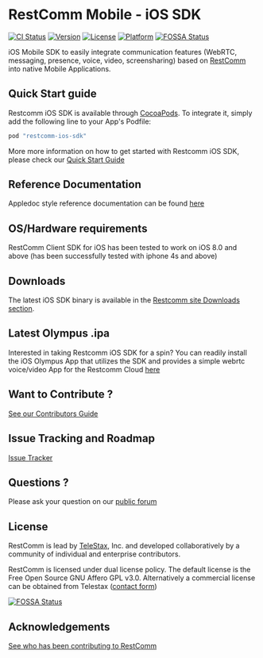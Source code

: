 # RestComm Mobile - iOS SDK

[![CI Status](http://img.shields.io/travis/RestComm/restcomm-ios-sdk.svg?style=flat)](https://travis-ci.org/RestComm/restcomm-ios-sdk)
[![Version](https://img.shields.io/cocoapods/v/restcomm-ios-sdk.svg?style=flat)](http://cocoapods.org/pods/restcomm-ios-sdk)
[![License](https://img.shields.io/cocoapods/l/restcomm-ios-sdk.svg?style=flat)](http://cocoapods.org/pods/restcomm-ios-sdk)
[![Platform](https://img.shields.io/cocoapods/p/restcomm-ios-sdk.svg?style=flat)](http://cocoapods.org/pods/restcomm-ios-sdk)
[![FOSSA Status](https://app.fossa.io/api/projects/git%2Bhttps%3A%2F%2Fgithub.com%2FRestComm%2Frestcomm-ios-sdk.svg?type=shield)](https://app.fossa.io/projects/git%2Bhttps%3A%2F%2Fgithub.com%2FRestComm%2Frestcomm-ios-sdk?ref=badge_shield)

iOS Mobile SDK to easily integrate communication features (WebRTC, messaging, presence, voice, video, screensharing) based on [RestComm](http://restcomm.com/) into native Mobile Applications.

## Quick Start guide

Restcomm iOS SDK is available through [CocoaPods](http://cocoapods.org). To integrate it, simply add the following line to your App's Podfile:

```ruby
pod "restcomm-ios-sdk"
```

More more information on how to get started with Restcomm iOS SDK, please check our [Quick Start Guide](http://docs.telestax.com/restcomm-client-ios-sdk-quick-start/)

## Reference Documentation

Appledoc style reference documentation can be found [here](http://restcomm.github.io/restcomm-ios-sdk/doc/html/)

## OS/Hardware requirements

RestComm Client SDK for iOS has been tested to work on iOS 8.0 and above (has been successfully tested with iphone 4s and above)

## Downloads

The latest iOS SDK binary is available in the [Restcomm site Downloads section](https://www.restcomm.com/downloads/).

## Latest Olympus .ipa

Interested in taking Restcomm iOS SDK for a spin? You can readily install the iOS Olympus App that utilizes the SDK and provides a simple webrtc voice/video App for the Restcomm Cloud [here](https://tsfr.io/xex2zc)

## Want to Contribute ? 

[See our Contributors Guide](https://github.com/Restcomm/Restcomm-Connect/wiki/Contribute-to-RestComm)

## Issue Tracking and Roadmap

[Issue Tracker](https://github.com/restcomm/restcomm-ios-sdk/issues)

## Questions ?

Please ask your question on our [public forum](http://groups.google.com/group/restcomm)

## License

RestComm is lead by [TeleStax](http://www.telestax.com/), Inc. and developed collaboratively by a community of individual and enterprise contributors.

RestComm is licensed under dual license policy. The default license is the Free Open Source GNU Affero GPL v3.0. Alternatively a commercial license can be obtained from Telestax ([contact form](http://www.telestax.com/contactus/#InquiryForm))


[![FOSSA Status](https://app.fossa.io/api/projects/git%2Bhttps%3A%2F%2Fgithub.com%2FRestComm%2Frestcomm-ios-sdk.svg?type=large)](https://app.fossa.io/projects/git%2Bhttps%3A%2F%2Fgithub.com%2FRestComm%2Frestcomm-ios-sdk?ref=badge_large)

## Acknowledgements

[See who has been contributing to RestComm](https://www.restcomm.com/acknowledgments/)
